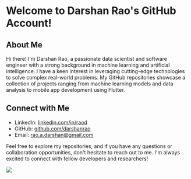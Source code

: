 # Welcome to Darshan Rao's GitHub Account!

## About Me
Hi there! I'm Darshan Rao, a passionate data scientist and software engineer with a strong background in machine learning and artificial intelligence. I have a keen interest in leveraging cutting-edge technologies to solve complex real-world problems. My GitHub repositories showcase a collection of projects ranging from machine learning models and data analysis to mobile app development using Flutter.

## Connect with Me
- LinkedIn: [linkedin.com/in/raod](https://www.linkedin.com/in/raod)
- GitHub: [github.com/darshanrao](https://github.com/darshanrao)
- Email: rao.a.darshan@gmail.com

Feel free to explore my repositories, and if you have any questions or collaboration opportunities, don't hesitate to reach out to me. I'm always excited to connect with fellow developers and researchers!

![](https://komarev.com/ghpvc/?username=darshanrao&color=blue)
